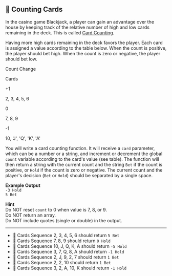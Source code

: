 🚀 Counting Cards
-----------------

In the casino game Blackjack, a player can gain an advantage over the house by keeping track of the relative number of high and low cards remaining in the deck. This is called [Card Counting](https://en.wikipedia.org/wiki/Card_counting).

Having more high cards remaining in the deck favors the player. Each card is assigned a value according to the table below. When the count is positive, the player should bet high. When the count is zero or negative, the player should bet low.

Count Change

Cards

+1

2, 3, 4, 5, 6

0

7, 8, 9

\-1

10, 'J', 'Q', 'K', 'A'

You will write a card counting function. It will receive a `card` parameter, which can be a number or a string, and increment or decrement the global `count` variable according to the card's value (see table). The function will then return a string with the current count and the string `Bet` if the count is positive, or `Hold` if the count is zero or negative. The current count and the player's decision (`Bet` or `Hold`) should be separated by a single space.

**Example Output**  
`-3 Hold`  
`5 Bet`

**Hint**  
Do NOT reset `count` to 0 when value is 7, 8, or 9.  
Do NOT return an array.  
Do NOT include quotes (single or double) in the output.

* * *

*   🧪 Cards Sequence 2, 3, 4, 5, 6 should return `5 Bet`
*   🧪 Cards Sequence 7, 8, 9 should return `0 Hold`
*   🧪 Cards Sequence 10, J, Q, K, A should return `-5 Hold`
*   🧪 Cards Sequence 3, 7, Q, 8, A should return `-1 Hold`
*   🧪 Cards Sequence 2, J, 9, 2, 7 should return `1 Bet`
*   🧪 Cards Sequence 2, 2, 10 should return `1 Bet`
*   🧪 Cards Sequence 3, 2, A, 10, K should return `-1 Hold`